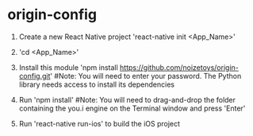 # origin-config

1. Create a new React Native project
  'react-native init <App_Name>'

2. 'cd <App_Name>'

3. Install this module
  'npm install https://github.com/noizetoys/origin-config.git'
  #Note:  You will need to enter your password.  The Python library needs access to install its dependencies
  
4. Run 'npm install'
  #Note:  You will need to drag-and-drop the folder containing the you.i engine on the Terminal window and press 'Enter'
  
5. Run 'react-native run-ios' to build the iOS project
